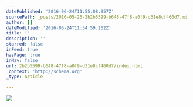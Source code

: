 ```yaml
---
datePublished: '2016-06-24T11:55:08.957Z'
sourcePath: _posts/2016-05-25-2b2b5599-b648-47f8-a0f9-d31e8cf460d7.md
author: []
dateModified: '2016-06-24T11:54:59.262Z'
title: ''
description: ''
starred: false
inFeed: true
hasPage: true
inNav: false
url: 2b2b5599-b648-47f8-a0f9-d31e8cf460d7/index.html
_context: 'http://schema.org'
_type: Article

---
```

![](https://s3-us-west-2.amazonaws.com/the-grid-img/p/c48edd587a6ea197b67713953d437ba056cdf71a.jpg)